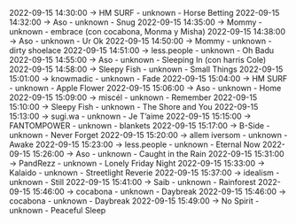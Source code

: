2022-09-15 14:30:00 -> HM SURF - unknown - Horse Betting
2022-09-15 14:32:00 -> Aso - unknown - Snug
2022-09-15 14:35:00 -> Mommy - unknown - embrace (con cocabona, Monma y Misha)
2022-09-15 14:38:00 -> Aso - unknown - Ur Ok
2022-09-15 14:50:00 -> Mommy - unknown - dirty shoelace
2022-09-15 14:51:00 -> less.people - unknown - Oh Badu
2022-09-15 14:55:00 -> Aso - unknown - Sleeping In (con harris Cole)
2022-09-15 14:58:00 -> Sleepy Fish - unknown - Small Things
2022-09-15 15:01:00 -> knowmadic - unknown - Fade
2022-09-15 15:04:00 -> HM SURF - unknown - Apple Flower
2022-09-15 15:06:00 -> Aso - unknown - Home
2022-09-15 15:09:00 -> miscél - unknown - Remember
2022-09-15 15:10:00 -> Sleepy Fish - unknown - The Shore and You
2022-09-15 15:13:00 -> sugi.wa - unknown - Je T’aime
2022-09-15 15:15:00 -> FANTOMPOWER - unknown - blankets
2022-09-15 15:17:00 -> B-Side - unknown - Never Forget
2022-09-15 15:20:00 -> allem iversom - unknown - Awake
2022-09-15 15:23:00 -> less.people - unknown - Eternal Now
2022-09-15 15:26:00 -> Aso - unknown - Caught in the Rain
2022-09-15 15:31:00 -> PandRezz - unknown - Lonely Friday Night
2022-09-15 15:33:00 -> Kalaido - unknown - Streetlight Reverie
2022-09-15 15:37:00 -> idealism - unknown - Still
2022-09-15 15:41:00 -> Saib - unknown - Rainforest
2022-09-15 15:46:00 -> cocabona - unknown - Daybreak
2022-09-15 15:46:00 -> cocabona - unknown - Daybreak
2022-09-15 15:49:00 -> No Spirit - unknown - Peaceful Sleep
